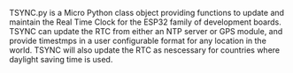 TSYNC.py is a Micro Python class object providing functions to update and maintain the Real Time Clock for the ESP32 family of development boards.
TSYNC can update the RTC from either an NTP server or GPS module, and provide timestmps in a user configurable format for any location in the world.
TSYNC will also update the RTC as nescessary for countries where daylight saving time is used.

